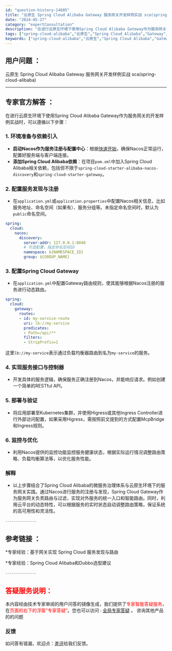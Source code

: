 ```yaml
---
id: "question-history-14605"
title: "云原生 Spring Cloud Alibaba Gateway 服务网关开发样例实战 sca(spring-cloud-alibaba)"
date: "2024-05-27"
category: "expertConsultation"
description: "在进行云原生环境下使用Spring Cloud Alibaba Gateway作为服务网关的开发样例实战时，可以遵循以下步骤：### 1. 环境准备与依赖引入- **启动Nacos作为服务注册与配置中心**：根据[快速开始](https://sca.aliyun.com/zh-cn/docs/nex"
tags: ["spring-cloud-alibaba","云原生","Spring Cloud Alibaba","Gateway","服务网关","开发样例","实战"]
keywords: ["spring-cloud-alibaba","云原生","Spring Cloud Alibaba","Gateway","服务网关","开发样例","实战"]
---
```


## 用户问题 ： 
 云原生 Spring Cloud Alibaba Gateway 服务网关开发样例实战 sca(spring-cloud-alibaba) 

---------------
## 专家官方解答 ：

在进行云原生环境下使用Spring Cloud Alibaba Gateway作为服务网关的开发样例实战时，可以遵循以下步骤：

### 1. 环境准备与依赖引入
- **启动Nacos作为服务注册与配置中心**：根据[快速开始](https://sca.aliyun.com/zh-cn/docs/next/user-guide/nacos/quick-start)，确保Nacos正常运行，配置好服务端与客户端连接。
- **添加Spring Cloud Alibaba依赖**：在项目`pom.xml`中加入Spring Cloud Alibaba相关依赖，包括但不限于`spring-cloud-starter-alibaba-nacos-discovery`和`spring-cloud-starter-gateway`。

### 2. 配置服务发现与注册
- 在`application.yml`或`application.properties`中配置Nacos相关信息，比如服务地址、命名空间（如果有）、服务分组等。未指定命名空间时，默认为`public`命名空间。

```yaml
spring:
  cloud:
    nacos:
      discovery:
        server-addr: 127.0.0.1:8848
        # 可选配置，指定命名空间ID
        namespace: ${NAMESPACE_ID}
        group: ${GROUP_NAME}
```

### 3. 配置Spring Cloud Gateway
- 在`application.yml`中配置Gateway路由规则，使其能够根据Nacos注册的服务进行动态路由。

```yaml
spring:
  cloud:
    gateway:
      routes:
      - id: my-service-route
        uri: lb://my-service
        predicates:
        - Path=/api/**
        filters:
        - StripPrefix=1
```
这里`lb://my-service`表示通过负载均衡器路由到名为`my-service`的服务。

### 4. 实现服务接口与控制器
- 开发具体的服务逻辑，确保服务正确注册到Nacos，并能响应请求。例如创建一个简单的RESTful API。

### 5. 部署与验证
- 将应用部署至Kubernetes集群，并使用Higress或其他Ingress Controller进行外部访问配置，如果采用Higress，需按照前文提到的方式配置McpBridge和Ingress规则。

### 6. 监控与优化
- 利用Nacos提供的监控功能监控服务健康状态，根据实际运行情况调整路由策略、负载均衡算法等，以优化服务性能。

### 解释
- 以上步骤结合了Spring Cloud Alibaba的微服务治理体系与云原生环境下的服务网关实践。通过Nacos进行服务的注册与发现，Spring Cloud Gateway作为服务网关负责路由与过滤，实现对外服务的统一入口和智能路由。同时，利用云平台的动态特性，可以根据服务的实时状态自动调整路由策略，保证系统的高可用性和灵活性。


<font color="#949494">---------------</font> 


## 参考链接 ：

*专家经验：基于网关实现 Spring Cloud 服务发现与路由 
 
 *专家经验：Spring Cloud Alibaba和Dubbo选型建议 


 <font color="#949494">---------------</font> 
 


## <font color="#FF0000">答疑服务说明：</font> 

本内容经由技术专家审阅的用户问答的镜像生成，我们提供了<font color="#FF0000">专家智能答疑服务</font>，在<font color="#FF0000">页面的右下的浮窗”专家答疑“</font>。您也可以访问 : [全局专家答疑](https://opensource.alibaba.com/chatBot) 。 咨询其他产品的的问题

### 反馈
如问答有错漏，欢迎点：[差评](https://ai.nacos.io/user/feedbackByEnhancerGradePOJOID?enhancerGradePOJOId=14612)给我们反馈。
